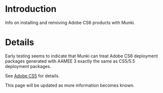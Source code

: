 # Introduction #

Info on installing and removing Adobe CS6 products with Munki.


# Details #

Early testing seems to indicate that Munki can treat Adobe CS6 deployment packages generated with AAMEE 3 exactly the same as CS5/5.5 deployment packages.

See [Adobe CS5](CS5.md) for details.

This page will be updated as more information becomes known.